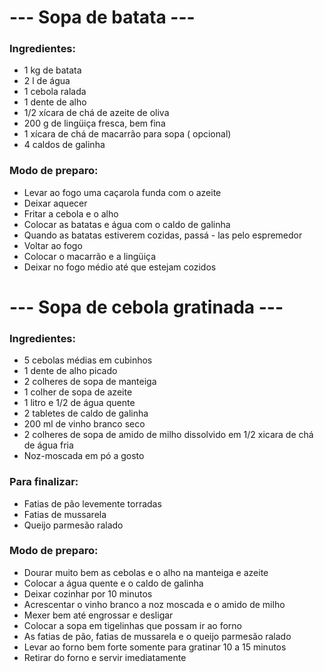 # --- Sopa de batata ---

### Ingredientes:

* 1 kg de batata
* 2 l de água
* 1 cebola ralada
* 1 dente de alho
* 1/2 xícara de chá de azeite de oliva
* 200 g de lingüiça fresca, bem fina
* 1 xícara de chá de macarrão para sopa ( opcional)
* 4 caldos de galinha

### Modo de preparo:

* Levar ao fogo uma caçarola funda com o azeite
* Deixar aquecer
* Fritar a cebola e o alho
* Colocar as batatas e água com o caldo de galinha
* Quando as batatas estiverem cozidas, passá - las pelo espremedor
* Voltar ao fogo
* Colocar o macarrão e a lingüiça
* Deixar no fogo médio até que estejam cozidos

# --- Sopa de cebola gratinada ---

### Ingredientes:

* 5 cebolas médias em cubinhos
* 1 dente de alho picado
* 2 colheres de sopa de manteiga
* 1 colher de sopa de azeite
* 1 litro e 1/2 de água quente
* 2 tabletes de caldo de galinha
* 200 ml de vinho branco seco
* 2 colheres de sopa de amido de milho dissolvido em 1/2 xicara de chá de água fria
* Noz-moscada em pó a gosto

### Para finalizar:

* Fatias de pão levemente torradas
* Fatias de mussarela
* Queijo parmesão ralado

### Modo de preparo:

* Dourar muito bem as cebolas e o alho na manteiga e azeite
* Colocar a água quente e o caldo de galinha
* Deixar cozinhar por 10 minutos
* Acrescentar o vinho branco a noz moscada e o amido de milho
* Mexer bem até engrossar e desligar
* Colocar a sopa em tigelinhas que possam ir ao forno
* As fatias de pão, fatias de mussarela e o queijo parmesão ralado
* Levar ao forno bem forte somente para gratinar 10 a 15 minutos
* Retirar do forno e servir imediatamente

